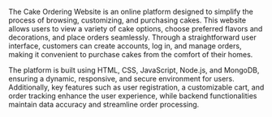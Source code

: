
The Cake Ordering Website is an online platform designed to simplify the process of browsing, customizing, and purchasing cakes. 
This website allows users to view a variety of cake options, choose preferred flavors and decorations, and place orders seamlessly. 
Through a straightforward user interface, customers can create accounts, log in, and manage orders, making it convenient to purchase cakes from the comfort of their homes.

The platform is built using HTML, CSS, JavaScript, Node.js, and MongoDB, ensuring a dynamic, responsive, and secure environment for users.
Additionally, key features such as user registration, a customizable cart, and order tracking enhance the user experience, while backend functionalities maintain data accuracy and streamline order processing. 
